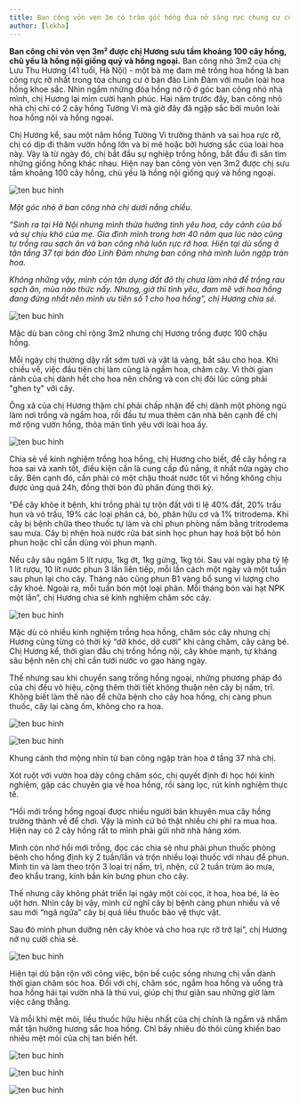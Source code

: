 ```yaml
---
title: Ban công vỏn vẹn 3m có trăm gốc hồng đua nở sáng rực chung cư của mẹ Hà Thành
author: [lekha]
---
```

**Ban công chỉ vỏn vẹn 3m² được chị Hương sưu tầm khoảng 100 cây hồng, chủ yếu là hồng nội giống quý và hồng ngoại.**
Ban công nhỏ 3m2 của chị Lưu Thu Hương (41 tuổi, Hà Nội) - một bà mẹ đam mê trồng hoa hồng là ban công rực rỡ nhất trong tòa chung cư ở bán đảo Linh Đàm với muôn loài hoa hồng khoe sắc.
Nhìn ngắm những đóa hồng nở rộ ở góc ban công nhỏ nhà mình, chị Hương lại mỉm cười hạnh phúc. Hai năm trước đây, ban công nhỏ nhà chị chỉ có 2 cây hồng Tường Vi mà giờ đây đã ngập sắc bởi muôn loài hoa hồng nội và hồng ngoại.

Chị Hương kể, sau một năm hồng Tường Vi trưởng thành và sai hoa rực rỡ, chị có dịp đi thăm vườn hồng lớn và bị mê hoặc bởi hương sắc của loài hoa này. Vậy là từ ngày đó, chị bắt đầu sự nghiệp trồng hồng, bắt đầu đi săn tìm những giống hồng khác nhau. Hiện nay ban công vỏn vẹn 3m2 được chị sưu tầm khoảng 100 cây hồng, chủ yếu là hồng nội giống quý và hồng ngoại.  

![ten buc hinh](https://eva-img.24hstatic.com/upload/4-2017/images/2017-11-16/ban-cong-3m2-muon-hoa-dua-no-sang-ruc-chung-cu-cua-me-ha-thanh-3-1510827632-688-width600height450.jpg "ten buc hinh")

*Một góc nhỏ ở ban công nhà chị dưới nắng chiều.*

*“Sinh ra tại Hà Nội nhưng mình thừa hưởng tình yêu hoa, cây cảnh của bố và sự chịu khó của mẹ. Gia đình mình trong hơn 40 năm qua lúc nào cũng tự trồng rau sạch ăn và ban công nhà luôn rực rỡ hoa. Hiện tại dù sống ở tận tầng 37 tại bán đảo Linh Đàm nhưng ban công nhà mình luôn ngập tràn hoa.*

*Không những vậy, mình còn tận dụng đất đô thị chưa làm nhà để trồng rau sạch ăn, mùa nào thức nấy. Nhưng, giờ thì tình yêu, đam mê với hoa hồng đang đứng nhất nên mình ưu tiên số 1 cho hoa hồng”, chị Hương chia sẻ.*

![ten buc hinh](https://eva-img.24hstatic.com/upload/4-2017/images/2017-11-16/ban-cong-3m2-muon-hoa-dua-no-sang-ruc-chung-cu-cua-me-ha-thanh-4-1510827632-736-width600height450.jpg "ten buc hinh")

Mặc dù ban công chỉ rộng 3m2 nhưng chị Hương trồng được 100 chậu hồng.

Mỗi ngày chị thường dậy rất sớm tưới và vặt lá vàng, bắt sâu cho hoa. Khi chiều về, việc đầu tiên chị làm cũng là ngắm hoa, chăm cây. Vì thời gian rảnh của chị dành hết cho hoa nên chồng và con chị đôi lúc cũng phải "ghen tỵ" với cây. 

Ông xã của chị Hương thậm chí phải chấp nhận để chị dành một phòng ngủ làm nơi trồng và ngắm hoa, rồi đầu tư mua thêm căn nhà bên cạnh để chị mở rộng vườn hồng, thỏa mãn tình yêu với loài hoa ấy.

![ten buc hinh](https://eva-img.24hstatic.com/upload/4-2017/images/2017-11-16/ban-cong-3m2-muon-hoa-dua-no-sang-ruc-chung-cu-cua-me-ha-thanh-5-1510827632-258-width600height450.jpg "ten buc hinh")

Chia sẻ về kinh nghiệm trồng hoa hồng, chị Hương cho biết, để cây hồng ra hoa sai và xanh tốt, điều kiện cần là cung cấp đủ nắng, ít nhất nửa ngày cho cây. Bên cạnh đó, cần phải có một chậu thoát nước tốt vì hồng không chịu được úng quá 24h, đồng thời bón đủ phân đúng thời kỳ.

“Để cây khỏe ít bệnh, khi trồng phải tự trộn đất với tỉ lệ 40% đất, 20% trấu hun và vỏ trấu, 19% các loại phân cá, bò, phân hữu cơ và 1% tritrodema. Khi cây bị bệnh chữa theo thuốc tự làm và chỉ phun phòng nấm bằng tritrodema sau mưa. Cây bị nhện hoà nước rửa bát sinh học phun hay hoà bột bồ hòn phun hoặc chỉ cần dùng vòi phun mạnh.

Nếu cây sâu ngâm 5 lít rượu, 1kg ớt, 1kg gừng, 1kg tỏi. Sau vài ngày pha tỷ lệ 1 lít rượu, 10 lít nước phun 3 lần liên tiếp, mỗi lần cách một ngày và một tuần sau phun lại cho cây. Tháng nào cũng phun B1 vàng bổ sung vi lượng cho cây khoẻ. Ngoài ra, mỗi tuần bón một loại phân. Mỗi tháng bón vài hạt NPK một lần”, chị Hương chia sẻ kinh nghiệm chăm sóc cây.


![ten buc hinh](https://eva-img.24hstatic.com/upload/4-2017/images/2017-11-16/ban-cong-3m2-muon-hoa-dua-no-sang-ruc-chung-cu-cua-me-ha-thanh-8-1510827632-9-width600height450.jpg "ten buc hinh")

Mặc dù có nhiều kinh nghiệm trồng hoa hồng, chăm sóc cây nhưng chị Hương cũng từng có thời kỳ “dở khóc, dở cười” khi càng chăm, cây càng bé. Chị Hương kể, thời gian đầu chị trồng hồng nội, cây khỏe mạnh, tự kháng sâu bệnh nên chị chỉ cần tưới nước vo gạo hàng ngày.

Thế nhưng sau khi chuyển sang trồng hồng ngoại, những phương pháp đó của chị đều vô hiệu, cộng thêm thời tiết không thuận nên cây bị nấm, trĩ. Không biết làm thế nào để chữa bệnh cho cây hoa hồng, chị càng phun thuốc, cây lại càng ốm, không cho ra hoa.

![ten buc hinh](https://eva-img.24hstatic.com/upload/4-2017/images/2017-11-16/ban-cong-3m2-muon-hoa-dua-no-sang-ruc-chung-cu-cua-me-ha-thanh-10-1510827632-583-width600height450.jpg "ten buc hinh")


![ten buc hinh](https://eva-img.24hstatic.com/upload/4-2017/images/2017-11-16/ban-cong-3m2-muon-hoa-dua-no-sang-ruc-chung-cu-cua-me-ha-thanh-9-1510827632-243-width600height450.jpg "ten buc hinh")

Khung cảnh thơ mộng nhìn từ ban công ngập tràn hoa ở tầng 37 nhà chị.

Xót ruột với vườn hoa dày công chăm sóc, chị quyết định đi học hỏi kinh nghiệm, gặp các chuyên gia về hoa hồng, rồi sàng lọc, rút kinh nghiệm thực tế.

“Hồi mới trồng hồng ngoại được nhiều người bán khuyên mua cây hồng trưởng thành về để chơi. Vậy là mình cứ bỏ thật nhiều chi phí ra mua hoa. Hiện nay có 2 cây hồng rất to mình phải gửi nhờ nhà hàng xóm.

Mình còn nhớ hồi mới trồng, đọc các chia sẻ như phải phun thuốc phòng bệnh cho hồng định kỳ 2 tuần/lần và trộn nhiều loại thuốc với nhau để phun. Mình tin và làm theo trộn 3 loại trị nấm, trĩ, nhện, cứ 2 tuần trùm áo mưa, đeo khẩu trang, kính bắn kín bưng phun cho cây.

Thế nhưng cây không phát triển lại ngày một còi cọc, ít hoa, hoa bé, lá èo uột hơn. Nhìn cây bị vậy, mình cứ nghĩ cây bị bệnh càng phun nhiều và về sau mới “ngã ngửa” cây bị quá liều thuốc bảo vệ thực vật.

Sau đó mình phun dưỡng nên cây khỏe và cho hoa rực rỡ trở lại”, chị Hương nở nụ cười chia sẻ.

![ten buc hinh](https://eva-img.24hstatic.com/upload/4-2017/images/2017-11-16/ban-cong-3m2-muon-hoa-dua-no-sang-ruc-chung-cu-cua-me-ha-thanh-11-1510827632-862-width600height450.jpg "ten buc hinh")

Hiện tại dù bận rộn với công việc, bộn bề cuộc sống nhưng chị vẫn dành thời gian chăm sóc hoa. Đối với chị, chăm sóc, ngắm hoa hồng và uống trà hoa hồng hái tại vườn nhà là thú vui, giúp chị thư giãn sau những giờ làm việc căng thẳng.

Và mỗi khi mệt mỏi, liều thuốc hữu hiệu nhất của chị chính là ngắm và nhắm mắt tận hưởng hương sắc hoa hồng. Chỉ bấy nhiêu đó thôi cũng khiến bao nhiêu mệt mỏi của chị tan biến hết.  

![ten buc hinh](https://eva-img.24hstatic.com/upload/4-2017/images/2017-11-17/ban-cong-3m2-muon-hoa-dua-no-sang-ruc-chung-cu-cua-me-ha-thanh-anh-hoa1-1510904713-865-width600height800.jpg "ten buc hinh")

![ten buc hinh](https://eva-img.24hstatic.com/upload/4-2017/images/2017-11-17/ban-cong-3m2-muon-hoa-dua-no-sang-ruc-chung-cu-cua-me-ha-thanh-anh-hoa-5-1510905019-568-width600height800.jpg "ten buc hinh")

![ten buc hinh](https://eva-img.24hstatic.com/upload/4-2017/images/2017-11-16/ban-cong-3m2-muon-hoa-dua-no-sang-ruc-chung-cu-cua-me-ha-thanh-7-1510827632-975-width600height450.jpg "ten buc hinh")


